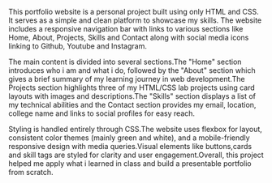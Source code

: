 This portfolio website is a personal project built using only HTML and CSS. It serves as a simple and clean platform to showcase my skills. The website includes a responsive navigation bar with links to various sections like Home, About, Projects, Skills and Contact along with social media icons linking to Github, Youtube and Instagram.

The main content is divided into several sections.The "Home" section introduces who i am and what i do, followed by the "About" section which gives a brief summary of my learning journey in web development.The Projects section highlights three of my HTML/CSS lab projects using card layouts with images and descriptions.The "Skills" section displays a list of my technical abilities and the Contact section provides my email, location, college name and links to social profiles for easy reach.

Styling is handled entirely through CSS.The website uses flexbox for layout, consistent color themes (mainly green and white), and a mobile-friendly responsive design with media queries.Visual elements like buttons,cards and skill tags are styled for clarity and user engagement.Overall, this project helped me apply what i learned in class and build a presentable portfolio from scratch.

